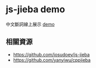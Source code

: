 # js-jieba demo

中文斷詞線上展示 [demo](https://rawcdn.githack.com/josudoey/js-jieba-demo/6fb6687c1fce672d34fb9645882594d7bf5d20a4/dist/index.html)

## 相關資源
 - https://github.com/josudoey/js-jieba
 - https://github.com/yanyiwu/cppjieba